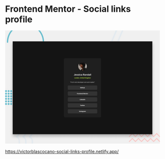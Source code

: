 # Frontend Mentor - Social links profile

![Design preview for the Social links profile coding challenge](./preview.jpg)

https://victorblascocano-social-links-profile.netlify.app/
